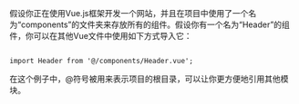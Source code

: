 假设你正在使用Vue.js框架开发一个网站，并且在项目中使用了一个名为“components”的文件夹来存放所有的组件。假设你有一个名为“Header”的组件，你可以在其他Vue文件中使用如下方式导入它：

```vue

import Header from '@/components/Header.vue';
```

在这个例子中，@符号被用来表示项目的根目录，可以让你更方便地引用其他模块。

